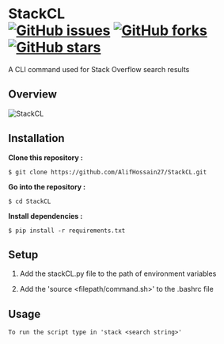 # **StackCL** <br><a href="https://github.com/AlifHossain27/StackCL/issues"><img alt="GitHub issues" src="https://img.shields.io/github/issues/AlifHossain27/StackCL"></a> <a href="https://github.com/AlifHossain27/StackCL/network"><img alt="GitHub forks" src="https://img.shields.io/github/forks/AlifHossain27/StackCL"></a> <a href="https://github.com/AlifHossain27/StackCL/stargazers"><img alt="GitHub stars" src="https://img.shields.io/github/stars/AlifHossain27/StackCL"></a>

A CLI command used for Stack Overflow search results

## **Overview**
![StackCL](https://user-images.githubusercontent.com/95392853/144746368-9bd667dd-d71c-4de2-8f06-3c3428da78a9.gif)


## **Installation**

<p> <b>Clone this repository :</b></p>
 
```
$ git clone https://github.com/AlifHossain27/StackCL.git
```

<p> <b>Go into the repository :</b></p>
  
```
$ cd StackCL
```

<p> <b>Install dependencies :</b> </p>
  
```
$ pip install -r requirements.txt
```

## **Setup**


1. Add the stackCL.py file to the path of environment variables 

2. Add the 'source <filepath/command.sh>' to the .bashrc file 


## **Usage**
```
To run the script type in 'stack <search string>'
```
